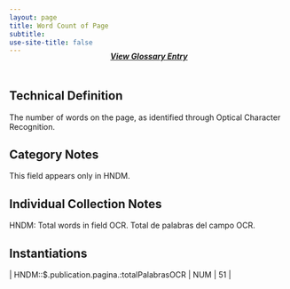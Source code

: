 ```yaml
---
layout: page
title: Word Count of Page
subtitle:  
use-site-title: false
---
```


<h4 style="text-align:center;font-style:italic;margin-top:-20px;margin-bottom:50px;"><a href="../../glossary/word-count-of-page">View Glossary Entry</a></h4>

## Technical Definition

The number of words on the page, as identified through Optical Character
Recognition.

## Category Notes

This field appears only in HNDM.

## Individual Collection Notes

HNDM: Total words in field OCR. Total de palabras del campo OCR.

## Instantiations

| HNDM::$.publication.pagina.:totalPalabrasOCR | NUM | 51 |
